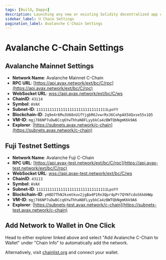 ```yaml
---
tags: [Build, Dapps]
description: Launching any new or existing Solidity decentralized app on Avalanche C-Chain fosters the same developer experience as Ethereum, but benefits from the security, speed, and interoperability of the Avalanche Network. Get connected with Avalanche C-Chain Settings
sidebar_label: ⛓️ Chain Settings
pagination_label: Avalanche C-Chain Settings
---
```


# Avalanche C-Chain Settings

## **Avalanche Mainnet Settings**

- **Network Name**: Avalanche Mainnet C-Chain
- **RPC URL**: [https://api.avax.network/ext/bc/C/rpc](https://api.avax.network/ext/bc/C/rpc)
- **WebSocket URL**: [wss://api.avax.network/ext/bc/C/ws](wss://api.avax.network/ext/bc/C/ws)
- **ChainID**: `43114`
- **Symbol**: `AVAX`
- **Subnet-ID**: `11111111111111111111111111111111LpoYY`
- **Blockchain-ID**: `2q9e4r6Mu3U68nU1fYjgbR6JvwrRx36CohpAX5UQxse55x1Q5`
- **VM-ID**: `mgj786NP7uDwBCcq6YwThhaN8FLyybkCa4zBWTQbNgmK6k9A6`
- **Explorer**: [https://subnets.avax.network/c-chain](https://subnets.avax.network/c-chain)

## **Fuji Testnet Settings**

- **Network Name**: Avalanche Fuji C-Chain
- **RPC URL**: [https://api.avax-test.network/ext/bc/C/rpc](https://api.avax-test.network/ext/bc/C/rpc)
- **WebSocket URL**: [wss://api.avax-test.network/ext/bc/C/ws](wss://api.avax-test.network/ext/bc/C/ws)
- **ChainID**: `43113`
- **Symbol**: `AVAX`
- **Subnet-ID**: `11111111111111111111111111111111LpoYY`
- **Blockchain-ID**: `yH8D7ThNJkxmtkuv2jgBa4P1Rn3Qpr4pPr7QYNfcdoS6k6HWp`
- **VM-ID**: `mgj786NP7uDwBCcq6YwThhaN8FLyybkCa4zBWTQbNgmK6k9A6`
- **Explorer**: [https://subnets-test.avax.network/c-chain](https://subnets-test.avax.network/c-chain)

## Add Network to Wallet in One Click

Head to either explorer linked above and select "Add Avalanche C-Chain to Wallet" 
under "Chain Info" to automatically add the network.

Alternatively, visit 
[chainlist.org](https://chainlist.org/?search=Avalanche&testnets=true) and connect your wallet.
